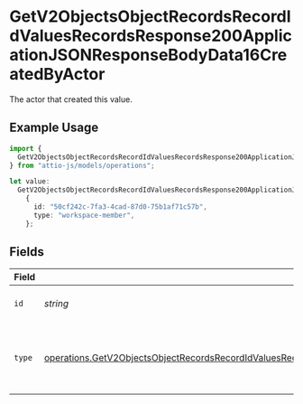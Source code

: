 # GetV2ObjectsObjectRecordsRecordIdValuesRecordsResponse200ApplicationJSONResponseBodyData16CreatedByActor

The actor that created this value.

## Example Usage

```typescript
import {
  GetV2ObjectsObjectRecordsRecordIdValuesRecordsResponse200ApplicationJSONResponseBodyData16CreatedByActor,
} from "attio-js/models/operations";

let value:
  GetV2ObjectsObjectRecordsRecordIdValuesRecordsResponse200ApplicationJSONResponseBodyData16CreatedByActor =
    {
      id: "50cf242c-7fa3-4cad-87d0-75b1af71c57b",
      type: "workspace-member",
    };
```

## Fields

| Field                                                                                                                                                                                                                                  | Type                                                                                                                                                                                                                                   | Required                                                                                                                                                                                                                               | Description                                                                                                                                                                                                                            |
| -------------------------------------------------------------------------------------------------------------------------------------------------------------------------------------------------------------------------------------- | -------------------------------------------------------------------------------------------------------------------------------------------------------------------------------------------------------------------------------------- | -------------------------------------------------------------------------------------------------------------------------------------------------------------------------------------------------------------------------------------- | -------------------------------------------------------------------------------------------------------------------------------------------------------------------------------------------------------------------------------------- |
| `id`                                                                                                                                                                                                                                   | *string*                                                                                                                                                                                                                               | :heavy_minus_sign:                                                                                                                                                                                                                     | An ID to identify the actor.                                                                                                                                                                                                           |
| `type`                                                                                                                                                                                                                                 | [operations.GetV2ObjectsObjectRecordsRecordIdValuesRecordsResponse200ApplicationJSONResponseBodyData16Type](../../models/operations/getv2objectsobjectrecordsrecordidvaluesrecordsresponse200applicationjsonresponsebodydata16type.md) | :heavy_minus_sign:                                                                                                                                                                                                                     | The type of actor. [Read more information on actor types here](/docs/actors).                                                                                                                                                          |